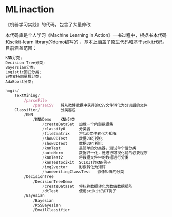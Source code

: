 MLinaction
==========

《机器学习实践》的代码，包含了大量修改

本代码库是个人学习《Machine Learning in Action》一书过程中，根据书本代码和scikit-learn library的demo编写的
，基本上涵盖了原生代码和基于scikit代码。
目前涵盖范围：
```javascript
KNN分类;
Decision Tree分类;
Bayersian分类;
Logistic回归分类;
SVM支持向量机分类;
AdaBoost分类;
```
```javascript
hmgis/
    TextMining/
        /parseFile
            /parseCSV   将从微博数据中获得的CSV文件转化为分词后的文件
    Classifier/         分类器包
        /KNN
            /KNNDemo    KNN分类
                /createDataSet  加载一个内部数据集
                /classify0      分类器
                /file2matrix    将tab文件转化为矩阵
                /show2DTest     数据2D可视化
                /show3DTest     数据3D可视化
                /knnTest        最简单的分类器，测试单个值分类
                /autoNorm       数据归一化，是进行可视化前的必要程序
                /knnTest2       将数据文件中的数据进行分类
                /knnTestScikit  SCIKIT的KNN例子
                /img2vector     影像转化为矩阵
                /handwritingClassTest   影像矩阵的分类
        /DecisionTree
            /DecisionTreeDemo
                /createDataset  将标称数据转化为数值数据矩阵
                /dtTest         使用scikit的DT例子
        /Bayesian
            /Bayesian
            /RSSBayesian
            /EmailClassifier
```